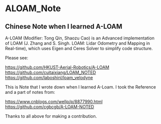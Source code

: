 # ALOAM_Note
Chinese Note when I learned A-LOAM
---
A-LOAM (Modifier: Tong Qin, Shaozu Cao) is an Advanced implementation of LOAM (J. Zhang and S. Singh. LOAM: Lidar Odometry and Mapping in Real-time), which uses Eigen and Ceres Solver to simplify code structure.  

Please see:

https://github.com/HKUST-Aerial-Robotics/A-LOAM   
https://github.com/cuitaixiang/LOAM_NOTED   
https://github.com/laboshinl/loam_velodyne

This is Note that I wrote down when I learned A-Loam. 
I took the Reference and a part of notes from: 

https://www.cnblogs.com/wellp/p/8877990.html   
https://github.com/cgbcgb/A-LOAM-NOTED  
     
Thanks to all above for making a contribution.
